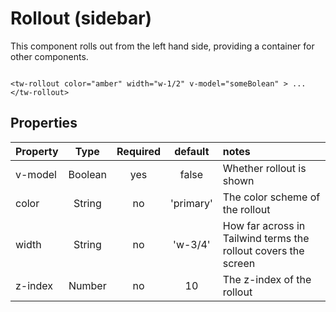 # Rollout (sidebar)

This component rolls out from the left hand side, providing a container for other components.

```vue

<tw-rollout color="amber" width="w-1/2" v-model="someBolean" > ... </tw-rollout>
```
## Properties

| Property |  Type   | Required |  default  | notes                                                          |
|:---------|:-------:|:--------:|:---------:|:---------------------------------------------------------------|
| v-model  | Boolean |   yes    |   false   | Whether rollout is shown                                       |
| color    | String  |    no    | 'primary' | The color scheme of the rollout                                |
| width    | String  |    no    |  'w-3/4'  | How far across in Tailwind terms the rollout covers the screen |
| z-index  | Number  |    no    |    10     | The z-index of the rollout                                     |

